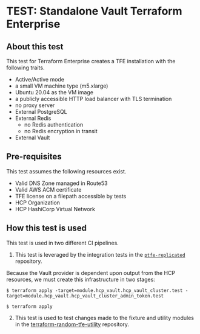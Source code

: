 # TEST: Standalone Vault Terraform Enterprise

## About this test

This test for Terraform Enterprise creates a TFE
installation with the following traits.

- Active/Active mode
- a small VM machine type (m5.xlarge)
- Ubuntu 20.04 as the VM image
- a publicly accessible HTTP load balancer with TLS termination
- no proxy server
- External PostgreSQL
- External Redis
  - no Redis authentication
  - no Redis encryption in transit
- External Vault

## Pre-requisites

This test assumes the following resources exist.

- Valid DNS Zone managed in Route53
- Valid AWS ACM certificate
- TFE license on a filepath accessible by tests
- HCP Organization
- HCP HashiCorp Virtual Network

## How this test is used

This test is used in two different CI pipelines.

1. This test is leveraged by the integration tests in the [`ptfe-replicated`](https://github.com/hashicorp/ptfe-replicated/blob/master/.circleci/config.yml)
repository.

Because the Vault provider is dependent upon output from the HCP resources, we must
create this infrastructure in two stages:

```
$ terraform apply -target=module.hcp_vault.hcp_vault_cluster.test -target=module.hcp_vault.hcp_vault_cluster_admin_token.test

$ terraform apply
```

2. This test is used to test changes made to the fixture and utility modules in the [terraform-random-tfe-utility](https://github.com/hashicorp/terraform-random-tfe-utility) repository.
